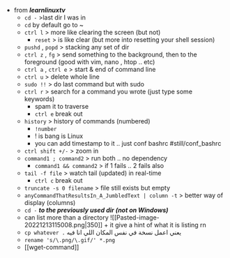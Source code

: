 - from ***learnlinuxtv***
	- `cd -` >last dir I was in
	- `cd` by default go to ~
	- `ctrl l` > more like clearing the screen (but not)
		- `reset` > is like clear (but more into resetting your shell session)
	- `pushd` , `popd` > stacking any set of dir
	- `ctrl z` , `fg` > send something to the background, then to the foreground (good with vim, nano , htop .. etc)
	- `ctrl a` , `ctrl e` > start & end of command line
	- `ctrl u` > delete whole line
	- `sudo !!` > do last command but with sudo 
	- `ctrl r` > search for a command you wrote (just type some keywords)
		- spam it to traverse
		- `ctrl e` break out
	- `history` > history of commands (numbered)
		- `!number` 
		- ! is bang is Linux
		- you can add timestamp to it .. just conf bashrc #still/conf_bashrc 
	- `ctrl shift +/-` > zoom in
	- `command1 ; command2` > run both .. no dependency
		- `command1 && command2` >  if 1 fails .. 2 fails also
	- `tail -f file` > watch tail (updated) in real-time
		- `ctrl c` break out
	- `truncate -s 0 filename` > file still exists but empty
	- `anyCommandThatResultsIn_A_JumbledText | column -t` > better way of display (columns)
	- `cd -` ***to the previously used dir (not on Windows)***
	- can list more than a directory ![[Pasted-image-20221213115008.png|350]] + it give a hint of what it is listing rn
	- `cp whatever .` يعني اعمل نسخة في نفس المكان اللي انا فيه
	- `rename 's/\.png/\.gif/' *.png`
	- [[wget-command]]